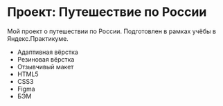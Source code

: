 # Проект: Путешествие по России

Мой проект о путешествии по России. Подготовлен в рамках учёбы в Яндекс.Практикуме.

* Адаптивная вёрстка
* Резиновая вёрстка
* Отзывчивый макет
* HTML5
* CSS3
* Figma
* БЭМ
